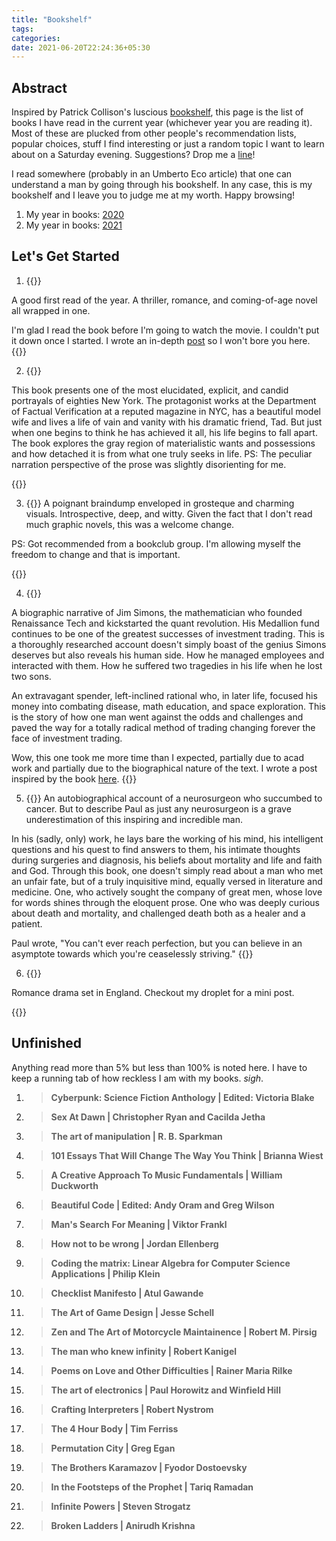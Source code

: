 ```yaml
---
title: "Bookshelf"
tags:
categories:
date: 2021-06-20T22:24:36+05:30
---
```


## Abstract

Inspired by Patrick Collison's luscious [bookshelf][bookshelf], this page is the list of books I have read in the current year (whichever year you are reading it). Most of these are plucked from other people's recommendation lists, popular choices, stuff I find interesting or just a random topic I want to learn about on a Saturday evening. Suggestions? Drop me a [line][mailto]!

I read somewhere (probably in an Umberto Eco article) that one can understand a man by going through his bookshelf. In any case, this is my bookshelf and I leave you to judge me at my worth. Happy browsing!

1. My year in books: [2020][yib2020]
2. My year in books: [2021][yib2021]

## Let's Get Started

1. {{<ds sum="**Fierce People | Dirk Wittenhorn**">}}

A good first read of the year. A thriller, romance, and coming-of-age novel all wrapped in one.

I'm glad I read the book before I'm going to watch the movie. I couldn't put it down once I started. I wrote an in-depth [post](/post/fierce-people/) so I won't bore you here.
{{</ds>}}

2. {{<ds sum="**Bright Lights, Big City | Jay McInerney**">}}

This book presents one of the most elucidated, explicit, and candid portrayals of eighties New York. The protagonist works at the Department of Factual Verification at a reputed magazine in NYC, has a beautiful model wife and lives a life of vain and vanity with his dramatic friend, Tad. But just when one begins to think he has achieved it all, his life begins to fall apart.
The book explores the gray region of materialistic wants and possessions and how detached it is from what one truly seeks in life.
PS: The peculiar narration perspective of the prose was slightly disorienting for me.

{{</ds>}}

3. {{<ds sum="**Kari | Amruta Patil**">}}
A poignant braindump enveloped in grosteque and charming visuals. Introspective, deep, and witty. Given the fact that I don't read much graphic novels, this was a welcome change.

PS: Got recommended from a bookclub group. I'm allowing myself the freedom to change and that is important.

{{</ds>}}

4. {{<ds sum="**The Man Who Solved the Market | Gregory Zuckerman**">}}


A biographic narrative of Jim Simons, the mathematician who founded Renaissance Tech and kickstarted the quant revolution. His Medallion fund continues to be one of the greatest successes of investment trading. This is a thoroughly researched account doesn't simply boast of the genius Simons deserves but also reveals his human side. How he managed employees and interacted with them. How he suffered two tragedies in his life when he lost two sons.

An extravagant spender, left-inclined rational who, in later life, focused his money into combating disease, math education, and space exploration. This is the story of how one man went against the odds and challenges and paved the way for a totally radical method of trading changing forever the face of investment trading.

Wow, this one took me more time than I expected, partially due to acad work and partially due to the biographical nature of the text. I wrote a post inspired by the book [here](/post/the-quant-frenzy-a-crude-forecast/).
{{</ds>}}

5. {{<ds sum="**When Breath Becomes Air | Paul Kalanithi**">}}
An autobiographical account of a neurosurgeon who succumbed to cancer. But to describe Paul as just any neurosurgeon is a grave underestimation of this inspiring and incredible man.

In his (sadly, only) work, he lays bare the working of his mind, his intelligent questions and his quest to find answers to them, his intimate thoughts during surgeries and diagnosis, his beliefs about mortality and life and faith and God. Through this book, one doesn't simply read about a man who met an unfair fate, but of a truly inquisitive mind, equally versed in literature and medicine. One, who actively sought the company of great men, whose love for words shines through the eloquent prose. One who was deeply curious about death and mortality, and challenged death both as a healer and a patient.

Paul wrote, "You can't ever reach perfection, but you can believe in an asymptote towards which you're ceaselessly striving."
{{</ds>}}

6. {{<ds sum="**One Day | David Nicholls**">}}

Romance drama set in England. Checkout my droplet for a mini post.

{{</ds>}}

## Unfinished

Anything read more than 5% but less than 100% is noted here. I have to keep a running tab of how reckless I am with my books. _sigh_.

1. > **Cyberpunk: Science Fiction Anthology | Edited: Victoria Blake**

2. > **Sex At Dawn | Christopher Ryan and Cacilda Jetha**

3. > **The art of manipulation | R. B. Sparkman**

4. > **101 Essays That Will Change The Way You Think | Brianna Wiest**

5. > **A Creative Approach To Music Fundamentals | William Duckworth**

6. > **Beautiful Code | Edited: Andy Oram and Greg Wilson**

7. > **Man's Search For Meaning | Viktor Frankl**

8. > **How not to be wrong | Jordan Ellenberg**

9. > **Coding the matrix: Linear Algebra for Computer Science Applications | Philip Klein**

10. > **Checklist Manifesto | Atul Gawande**

11. > **The Art of Game Design | Jesse Schell**

12. > **Zen and The Art of Motorcycle Maintainence | Robert M. Pirsig**

13. > **The man who knew infinity | Robert Kanigel**

14. > **Poems on Love and Other Difficulties | Rainer Maria Rilke**

15. > **The art of electronics | Paul Horowitz and Winfield Hill**

16. > **Crafting Interpreters | Robert Nystrom**

17. > **The 4 Hour Body | Tim Ferriss**

18. > **Permutation City | Greg Egan**

19. > **The Brothers Karamazov | Fyodor Dostoevsky**

20. > **In the Footsteps of the Prophet | Tariq Ramadan**

21. > **Infinite Powers | Steven Strogatz**

22. > **Broken Ladders | Anirudh Krishna**

[bookshelf]: https://patrickcollison.com/bookshelf
[mailto]: mailto:g454236@gmail.com
[current]: /bookshelf/current-reading.md
[yib2020]: /bs/yib2020
[yib2021]: /bs/yib2021
[0]: /post/thoughts-ready-player-two-book/
<!-- [1]: /habits -->
[2]: /post/thoughts-design-for-hackers-book
[3]: /post/notes-design-for-hackers-by-david-kadavy
[4]: /post/thoughts-unix-history-and-memoir-book/
<!-- [5]: /notes-naked-economics -->
[6]: /post/notes-the-richest-man-in-babylon-by-george-s.-clason/

